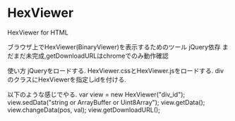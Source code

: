 HexViewer
=========

HexViewer for HTML


ブラウザ上でHexViewer(BinaryViewer)を表示するためのツール
jQuery依存
まだまだ未完成,getDownloadURLはchromeでのみ動作確認


使い方
jQueryをロードする.
HexViewer.cssとHexViewer.jsをロードする.
divのクラスにHexViewerを指定しidを付ける.

以下のような感じでやる.
var view = new HexViewer("div_id");
view.sedData("string or ArrayBuffer or Uint8Array");
view.getData();
view.changeData(pos, val);
view.getDownloadURL();




